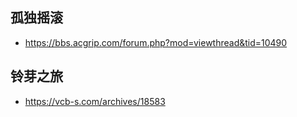 ## 孤独摇滚

- https://bbs.acgrip.com/forum.php?mod=viewthread&tid=10490

## 铃芽之旅

- https://vcb-s.com/archives/18583